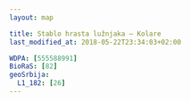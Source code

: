 ```yaml
---
layout: map

title: Stablo hrasta lužnjaka – Kolare
last_modified_at: 2018-05-22T23:34:03+02:00

WDPA: [555588991]
BioRaS: [82]
geoSrbija:
  L1_182: [26]
---
```

